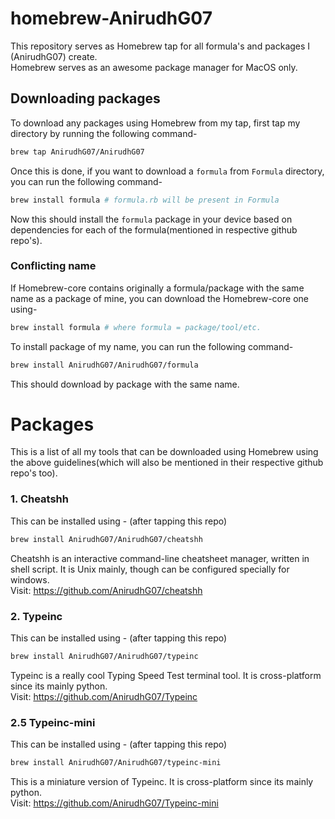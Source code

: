 # homebrew-AnirudhG07

This repository serves as Homebrew tap for all formula's and packages I (AnirudhG07) create.
<br>Homebrew serves as an awesome package manager for MacOS only.
## Downloading packages
To download any packages using Homebrew from my tap, first tap my directory by running the following command-
```bash
brew tap AnirudhG07/AnirudhG07
```
Once this is done, if you want to download a `formula` from `Formula` directory, you can run the following command-
```bash
brew install formula # formula.rb will be present in Formula
```
Now this should install the `formula` package in your device based on dependencies for each of the formula(mentioned in respective github repo's).

### Conflicting name 
If Homebrew-core contains originally a formula/package with the same name as a package of mine, you can download the Homebrew-core one using-
```bash
brew install formula # where formula = package/tool/etc.
```
To install package of my name, you can run the following command-
```bash
brew install AnirudhG07/AnirudhG07/formula
```
This should download by package with the same name.

# Packages
This is a list of all my tools that can be downloaded using Homebrew using the above guidelines(which will also be mentioned in their respective github repo's too).

### 1. Cheatshh
This can be installed using - (after tapping this repo)
```bash
brew install AnirudhG07/AnirudhG07/cheatshh
```
Cheatshh is an interactive command-line cheatsheet manager, written in shell script. It is Unix mainly, though can be configured specially for windows.<br>Visit: https://github.com/AnirudhG07/cheatshh

### 2. Typeinc 
This can be installed using - (after tapping this repo)
```bash
brew install AnirudhG07/AnirudhG07/typeinc
```
Typeinc is a really cool Typing Speed Test terminal tool. It is cross-platform since its mainly python.<br>Visit: https://github.com/AnirudhG07/Typeinc

### 2.5 Typeinc-mini
This can be installed using - (after tapping this repo)
```bash
brew install AnirudhG07/AnirudhG07/typeinc-mini
```
This is a miniature version of Typeinc. It is cross-platform since its mainly python.<br>Visit: https://github.com/AnirudhG07/Typeinc-mini


